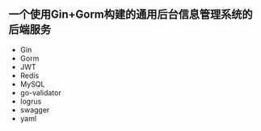 ## 一个使用Gin+Gorm构建的通用后台信息管理系统的后端服务
- Gin
- Gorm
- JWT
- Redis
- MySQL
- go-validator
- logrus
- swagger
- yaml
